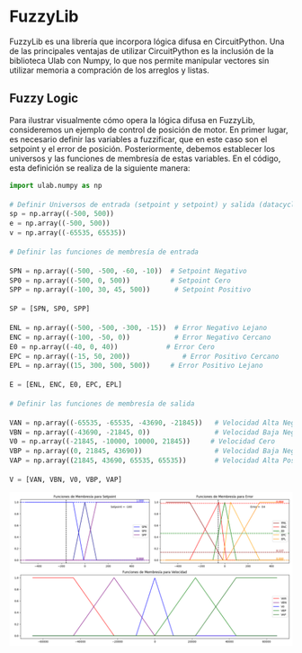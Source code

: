 # FuzzyLib
FuzzyLib es una librería que incorpora lógica difusa en CircuitPython. Una de las principales ventajas de utilizar CircuitPython es la inclusión de la biblioteca Ulab con Numpy, lo que nos permite manipular vectores sin utilizar memoria a compración de los arreglos y listas.

## Fuzzy Logic

Para ilustrar visualmente cómo opera la lógica difusa en FuzzyLib, consideremos un ejemplo de control de posición de motor.
En primer lugar, es necesario definir las variables a fuzzificar, que en este caso son el setpoint y el error de posición.
Posteriormente, debemos establecer los universos y las funciones de membresía de estas variables. En el código, esta definición se realiza de la siguiente manera:

```python
import ulab.numpy as np

# Definir Universos de entrada (setpoint y setpoint) y salida (datacycle)
sp = np.array((-500, 500))
e = np.array((-500, 500))
v = np.array((-65535, 65535))

# Definir las funciones de membresía de entrada

SPN = np.array((-500, -500, -60, -10))  # Setpoint Negativo
SP0 = np.array((-500, 0, 500))          # Setpoint Cero
SPP = np.array((-100, 30, 45, 500))      # Setpoint Positivo

SP = [SPN, SP0, SPP]

ENL = np.array((-500, -500, -300, -15))  # Error Negativo Lejano
ENC = np.array((-100, -50, 0))           # Error Negativo Cercano
E0 = np.array((-40, 0, 40))            # Error Cero
EPC = np.array((-15, 50, 200))             # Error Positivo Cercano
EPL = np.array((15, 300, 500, 500))     # Error Positivo Lejano

E = [ENL, ENC, E0, EPC, EPL]

# Definir las funciones de membresía de salida

VAN = np.array((-65535, -65535, -43690, -21845))   # Velocidad Alta Negativa
VBN = np.array((-43690, -21845, 0))                # Velocidad Baja Negativa
V0 = np.array((-21845, -10000, 10000, 21845))     # Velocidad Cero
VBP = np.array((0, 21845, 43690))                  # Velocidad Baja Negativa
VAP = np.array((21845, 43690, 65535, 65535))       # Velocidad Alta Positiva

V = [VAN, VBN, V0, VBP, VAP]
```

![Funciones de Membresía de Error de Velocidad y Derivada de Error de Velocidad](img/Membership.png)



